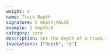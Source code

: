 ```yaml
---
weight: 4
name: Track Depth
signature: X depth;VALUE
example: 1 depth;8
category: core
description: Set the depth of a track.
invocations: ["depth", "d"]
---
```

